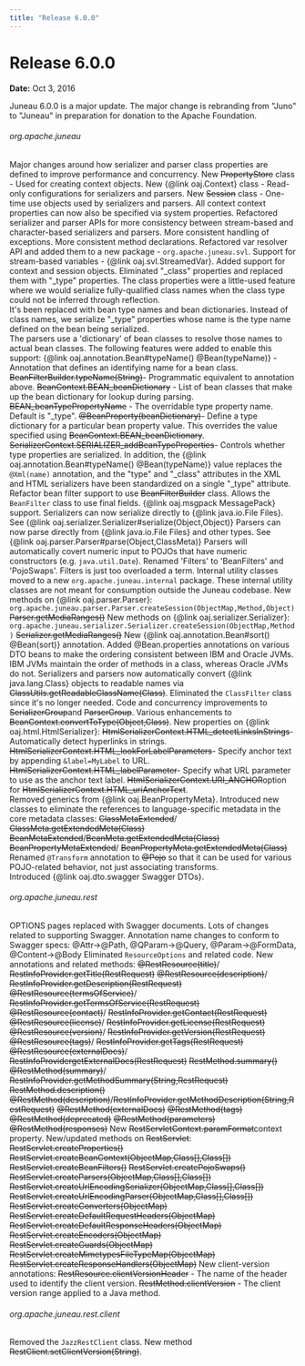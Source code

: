 ```yaml
---
title: "Release 6.0.0"
---
```


# Release 6.0.0

**Date:** Oct 3, 2016

Juneau 6.0.0 is a major update.
The major change is rebranding from "Juno" to "Juneau" in preparation for donation to the Apache Foundation.
###### org.apache.juneau

Major changes around how serializer and parser class properties are defined to improve performance
and concurrency.
New ~~PropertyStore~~ class - Used for creating context objects.
New \{@link oaj.Context\} class - Read-only configurations for serializers and parsers.
New ~~Session~~ class - One-time use objects used by serializers and parsers.
All context context properties can now also be specified via system properties.
Refactored serializer and parser APIs for more consistency between stream-based and character-based serializers
and parsers.
More consistent handling of exceptions.
More consistent method declarations.
Refactored var resolver API and added them to a new package - `org.apache.juneau.svl`.
Support for stream-based variables - \{@link oaj.svl.StreamedVar\}.
Added support for context and session objects.
Eliminated "_class" properties and replaced them with "_type" properties.
The class properties were a little-used feature where we would serialize fully-qualified class names when the class type could not be inferred through reflection.  
It's been replaced with bean type names and bean dictionaries.
Instead of class names, we serialize "_type" properties whose name is the type name defined on the bean being serialized.  
The parsers use a 'dictionary' of bean classes to resolve those names to actual bean classes.
The following features were added to enable this support:
\{@link oaj.annotation.Bean#typeName() @Bean(typeName)\} - Annotation that defines an identifying name for a bean class.
~~BeanFilterBuilder.typeName(String)~~- Programmatic equivalent to annotation above.
~~BeanContext.BEAN_beanDictionary~~ - List of bean classes that make up the bean dictionary for lookup
during parsing. 
~~BEAN_beanTypePropertyName~~ - The overridable type property name.  Default is "_type".
~~@BeanProperty(beanDictionary)~~- Define a type dictionary
for a particular bean property value.  This overrides the value specified using ~~BeanContext.BEAN_beanDictionary~~.
~~SerializerContext.SERIALIZER_addBeanTypeProperties~~- Controls whether type properties are serialized.
In addition, the \{@link oaj.annotation.Bean#typeName() @Bean(typeName)\} value replaces the `@Xml(name)` annotation, and the 
"type" and "_class" attributes in the XML and HTML serializers have been standardized on a single "_type" attribute.
Refactor bean filter support to use ~~BeanFilterBuilder~~ class.
Allows the `BeanFilter` class to use final fields.
\{@link oaj.msgpack MessagePack\} support.
Serializers can now serialize directly to \{@link java.io.File Files\}.
See \{@link oaj.serializer.Serializer#serialize(Object,Object)\}
Parsers can now parse directly from \{@link java.io.File Files\} and other types.
See \{@link oaj.parser.Parser#parse(Object,ClassMeta)\}
Parsers will automatically covert numeric input to POJOs that have numeric constructors (e.g. `java.util.Date`).
Renamed 'Filters' to 'BeanFilters' and 'PojoSwaps'.  Filters is just too overloaded a term.
Internal utility classes moved to a new `org.apache.juneau.internal` package.
These internal utility classes are not meant for consumption outside the Juneau codebase.
New methods on \{@link oaj.parser.Parser\}:
`org.apache.juneau.parser.Parser.createSession(ObjectMap,Method,Object)`
~~Parser.getMediaRanges()~~
New methods on \{@link oaj.serializer.Serializer\}:
`org.apache.juneau.serializer.Serializer.createSession(ObjectMap,Method)`
~~Serializer.getMediaRanges()~~
New \{@link oaj.annotation.Bean#sort() @Bean(sort)\} annotation.
Added @Bean.properties annotations on various DTO beans to make the ordering consistent
between IBM and Oracle JVMs.
IBM JVMs maintain the order of methods in a class, whereas Oracle JVMs do not.
Serializers and parsers now automatically convert \{@link java.lang.Class\} objects to readable names via ~~ClassUtils.getReadableClassName(Class)~~.
Eliminated the `ClassFilter` class since it's no longer needed.
Code and concurrency improvements to ~~SerializerGroup~~and ~~ParserGroup~~.
Various enhancements to ~~BeanContext.convertToType(Object,Class)~~.
New properties on \{@link oaj.html.HtmlSerializer\}:
~~HtmlSerializerContext.HTML_detectLinksInStrings~~- Automatically detect hyperlinks in strings.
~~HtmlSerializerContext.HTML_lookForLabelParameters~~- Specify anchor text by appending `&label=MyLabel` to URL.
~~HtmlSerializerContext.HTML_labelParameter~~- Specify what URL parameter to use as the anchor text label.
~~HtmlSerializerContext.URI_ANCHOR~~option for ~~HtmlSerializerContext.HTML_uriAnchorText~~.				
Removed generics from \{@link oaj.BeanPropertyMeta\}.
Introduced new classes to eliminate the references to language-specific metadata in the core metadata classes:
~~ClassMetaExtended~~/ ~~ClassMeta.getExtendedMeta(Class)~~ 
~~BeanMetaExtended~~/~~BeanMeta.getExtendedMeta(Class)~~ 
~~BeanPropertyMetaExtended~~/ ~~BeanPropertyMeta.getExtendedMeta(Class)~~ 
Renamed `@Transform` annotation to ~~@Pojo~~ so that it can be used for various POJO-related behavior, not just associating transforms.  
Introduced \{@link oaj.dto.swagger Swagger DTOs\}.
###### org.apache.juneau.rest

OPTIONS pages replaced with Swagger documents.
Lots of changes related to supporting Swagger.
Annotation name changes to conform to Swagger specs:  @Attr->@Path, @QParam->@Query, @Param->@FormData, @Content->@Body
Eliminated `ResourceOptions` and related code.
New annotations and related methods:
~~@RestResource(title)~~/ ~~RestInfoProvider.getTitle(RestRequest)~~
~~@RestResource(description)~~/ ~~RestInfoProvider.getDescription(RestRequest)~~
~~@RestResource(termsOfService)~~/ ~~RestInfoProvider.getTermsOfService(RestRequest)~~
~~@RestResource(contact)~~/ ~~RestInfoProvider.getContact(RestRequest)~~
~~@RestResource(license)~~/ ~~RestInfoProvider.getLicense(RestRequest)~~
~~@RestResource(version)~~/ ~~RestInfoProvider.getVersion(RestRequest)~~
~~@RestResource(tags)~~/ ~~RestInfoProvider.getTags(RestRequest)~~
~~@RestResource(externalDocs)~~/ ~~RestInfoProvidergetExternalDocs(RestRequest)~~
~~RestMethod.summary() @RestMethod(summary)~~/ ~~RestInfoProvider.getMethodSummary(String,RestRequest)~~
~~RestMethod.description() @RestMethod(description)~~/~~RestInfoProvider.getMethodDescription(String,RestRequest)~~
~~@RestMethod(externalDocs)~~
~~@RestMethod(tags)~~
~~@RestMethod(deprecated)~~ 
~~@RestMethod(parameters)~~
~~@RestMethod(responses)~~
New ~~RestServletContext.paramFormat~~context property.
New/updated methods on ~~RestServlet~~:
~~RestServlet.createProperties()~~
~~RestServlet.createBeanContext(ObjectMap,Class[],Class[])~~
~~RestServlet.createBeanFilters()~~
~~RestServlet.createPojoSwaps()~~
~~RestServlet.createParsers(ObjectMap,Class[],Class[])~~
~~RestServlet.createUrlEncodingSerializer(ObjectMap,Class[],Class[])~~
~~RestServlet.createUrlEncodingParser(ObjectMap,Class[],Class[])~~
~~RestServlet.createConverters(ObjectMap)~~
~~RestServlet.createDefaultRequestHeaders(ObjectMap)~~
~~RestServlet.createDefaultResponseHeaders(ObjectMap)~~
~~RestServlet.createEncoders(ObjectMap)~~
~~RestServlet.createGuards(ObjectMap)~~
~~RestServlet.createMimetypesFileTypeMap(ObjectMap)~~
~~RestServlet.createResponseHandlers(ObjectMap)~~
New client-version annotations:
~~RestResource.clientVersionHeader~~ - The name of the header used to identify the client version.
~~RestMethod.clientVersion~~ - The client version range applied to a Java method.
###### org.apache.juneau.rest.client

Removed the `JazzRestClient` class.
New method ~~RestClient.setClientVersion(String)~~.
